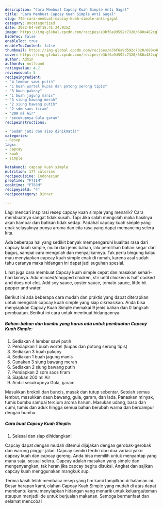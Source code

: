 ```yaml
---
description: "Cara Membuat Capcay Kuah Simple Anti Gagal"
title: "Cara Membuat Capcay Kuah Simple Anti Gagal"
slug: 746-cara-membuat-capcay-kuah-simple-anti-gagal
category: Uncategorized
date: 2022-04-08T18:41:34.935Z
image: https://img-global.cpcdn.com/recipes/e3bf6a9d592c7320/680x482cq70/capcay-kuah-simple-foto-resep-utama.jpg
hideToc: false
enableToc: true
enableTocContent: false
thumbnail: https://img-global.cpcdn.com/recipes/e3bf6a9d592c7320/680x482cq70/capcay-kuah-simple-foto-resep-utama.jpg
cover: https://img-global.cpcdn.com/recipes/e3bf6a9d592c7320/680x482cq70/capcay-kuah-simple-foto-resep-utama.jpg
author: Admin
authorAv: notfound
ratingvalue: 4.7
reviewcount: 5
recipeingredient:
- "4 lembar sawi putih"
- "1 buah wortel kupas dan potong serong tipis"
- "3 buah pakcoy"
- "1 buah jagung manis"
- "3 siung bawang merah"
- "2 siung bawang putih"
- "2 sdm saos tiram"
- "200 ml Air"
- "secukupnya Gula garam"
recipeinstructions:

- "Sudah jadi dan siap dinikmati!"
categories:
- Resep
tags:
- capcay
- kuah
- simple

katakunci: capcay kuah simple 
nutrition: 177 calories
recipecuisine: Indonesian
preptime: "PT11M"
cooktime: "PT58M"
recipeyield: "4"
recipecategory: Dinner

---
```



Lagi mencari inspirasi resep capcay kuah simple yang menarik? Cara membuatnya sangat tidak susah. Tapi Jika salah mengolah maka hasilnya akan hambar dan bahkan tidak sedap. Padahal capcay kuah simple yang enak selayaknya punya aroma dan cita rasa yang dapat memancing selera kita.


Ada beberapa hal yang sedikit banyak mempengaruhi kualitas rasa dari capcay kuah simple, mulai dari jenis bahan, lalu pemilihan bahan segar dan bagus, sampai cara mengolah dan menyajikannya. Tak perlu bingung kalau mau menyiapkan capcay kuah simple enak di rumah, karena asal sudah tahu caranya maka hidangan ini dapat jadi suguhan spesial.

Lihat juga cara membuat Capcay kuah simple cepat dan masakan sehari-hari lainnya. Add minced/chopped chicken, stir until chicken is half cooked and does not clot. Add soy sauce, oyster sauce, tomato sauce, little bit pepper and water.


Berikut ini ada beberapa cara mudah dan praktis yang dapat diterapkan untuk mengolah capcay kuah simple yang siap dikreasikan. Anda bisa menyiapkan Capcay Kuah Simple memakai 9 jenis bahan dan 0 langkah pembuatan. Berikut ini cara untuk membuat hidangannya.

<!--inarticleads1-->

##### Bahan-bahan dan bumbu yang harus ada untuk pembuatan Capcay Kuah Simple:

1. Sediakan 4 lembar sawi putih
1. Persiapkan 1 buah wortel (kupas dan potong serong tipis)
1. Sediakan 3 buah pakcoy
1. Sediakan 1 buah jagung manis
1. Gunakan 3 siung bawang merah
1. Sediakan 2 siung bawang putih
1. Persiapkan 2 sdm saos tiram
1. Siapkan 200 ml Air
1. Ambil secukupnya Gula, garam


Masukkan brokoli dan buncis, masak dan tutup sebentar. Setelah semua lembut, masukkan daun bawang, gula, garam, dan lada. Panaskan minyak, tumis bumbu sampai tercium aroma harum. Masukan udang, baso dan cumi, tumis dan aduk hingga semua bahan berubah warna dan bercampur dengan bumbu. 

<!--inarticleads2-->

##### Cara buat Capcay Kuah Simple:


1. Selesai dan siap dihidangkan!

Capcay dapat dengan mudah ditemui dijajakan dengan gerobak-gerobak dan warung pinggir jalan. Capcay sendiri terdiri dari dua variasi yakni capcay kuah dan capcay goreng. Anda bisa memilih untuk menyantap yang mana saja, sesuai selera. Capcay adalah masakan yang simple dan mengenyangkan, tak heran jika capcay begitu disukai. Angkat dan sajikan capcay kuah menggunakan mangkuk sup. 

Terima kasih telah membaca resep yang tim kami tampilkan di halaman ini. Besar harapan kami, olahan Capcay Kuah Simple yang mudah di atas dapat membantu kamu menyiapkan hidangan yang menarik untuk keluarga/teman ataupun menjadi ide untuk berjualan makanan. Semoga bermanfaat dan selamat mencoba!
